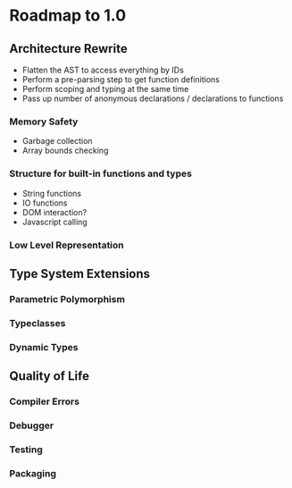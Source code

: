 # Roadmap to 1.0

## Architecture Rewrite
* Flatten the AST to access everything by IDs
* Perform a pre-parsing step to get function definitions
* Perform scoping and typing at the same time
* Pass up number of anonymous declarations / declarations to functions

### Memory Safety
* Garbage collection
* Array bounds checking

### Structure for built-in functions and types
* String functions
* IO functions
* DOM interaction?
* Javascript calling

### Low Level Representation

## Type System Extensions

### Parametric Polymorphism

### Typeclasses

### Dynamic Types

## Quality of Life

### Compiler Errors

### Debugger

### Testing

### Packaging

